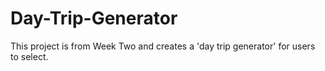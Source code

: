 # Day-Trip-Generator
This project is from Week Two and creates a 'day trip generator' for users to select.
